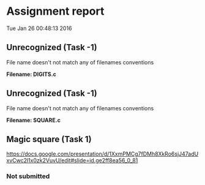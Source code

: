 # Assignment report
Tue Jan 26 00:48:13 2016
## Unrecognized (Task -1)
File name doesn't not match any of filenames conventions

**Filename: DIGITS.c**
## Unrecognized (Task -1)
File name doesn't not match any of filenames conventions

**Filename: SQUARE.c**
## Magic square (Task 1)
https://docs.google.com/presentation/d/1XxmPMCg7fDMh8XkRo6sjJ47adUxvCwc2l1x0zk2VuvU/edit#slide=id.ge2ff8ea56_0_81

### Not submitted
